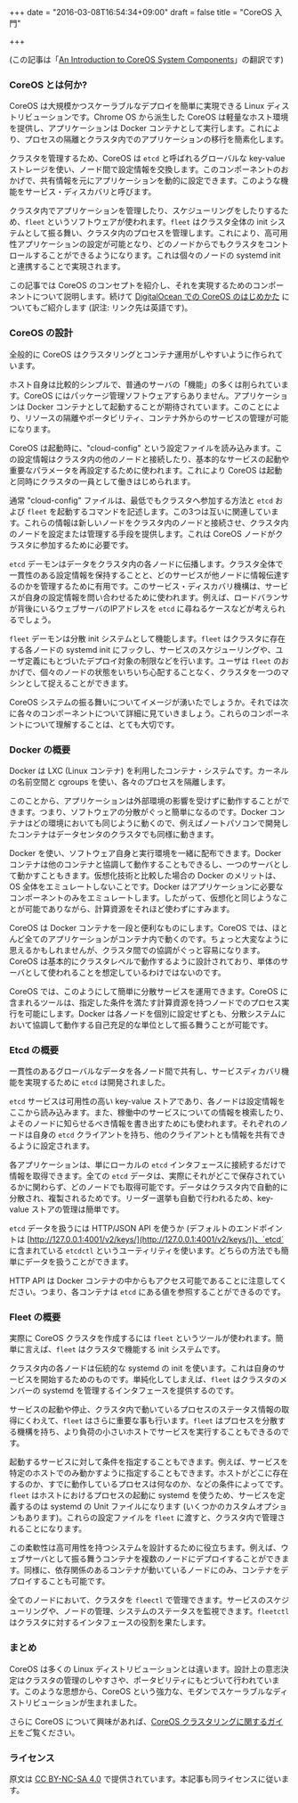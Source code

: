 +++
date = "2016-03-08T16:54:34+09:00"
draft = false
title = "CoreOS 入門"

+++

(この記事は「[An Introduction to CoreOS System Components](https://www.digitalocean.com/community/tutorials/an-introduction-to-coreos-system-components)」の翻訳です)

### CoreOS とは何か?

CoreOS は大規模かつスケーラブルなデプロイを簡単に実現できる Linux ディストリビューションです。Chrome OS から派生した CoreOS は軽量なホスト環境を提供し、アプリケーションは Docker コンテナとして実行します。これにより、プロセスの隔離とクラスタ内でのアプリケーションの移行を簡素化します。

クラスタを管理するため、CoreOS は `etcd` と呼ばれるグローバルな key-value ストレージを使い、ノード間で設定情報を交換します。このコンポーネントのおかげで、共有情報を元にアプリケーションを動的に設定できます。このような機能をサービス・ディスカバリと呼びます。

クラスタ内でアプリケーションを管理したり、スケジューリングをしたりするため、`fleet` というソフトウェアが使われます。`fleet` はクラスタ全体の init システムとして振る舞い、クラスタ内のプロセスを管理します。これにより、高可用性アプリケーションの設定が可能となり、どのノードからでもクラスタをコントロールすることができるようになります。これは個々のノードの systemd init と連携することで実現されます。

この記事では CoreOS のコンセプトを紹介し、それを実現するためのコンポーネントについて説明します。続けて [DigitalOcean での CoreOS のはじめかた](https://www.digitalocean.com/community/tutorials/how-to-set-up-a-coreos-cluster-on-digitalocean) についてもご紹介します (訳注: リンク先は英語です)。

### CoreOS の設計

全般的に CoreOS はクラスタリングとコンテナ運用がしやすいように作られています。

ホスト自身は比較的シンプルで、普通のサーバの「機能」の多くは削られています。CoreOS にはパッケージ管理ソフトウェアすらありません。アプリケーションは Docker コンテナとして起動することが期待されています。このことにより、リソースの隔離やポータビリティ、コンテナ外からのサービスの管理が可能になります。

CoreOS は起動時に、"cloud-config" という設定ファイルを読み込みます。この設定情報はクラスタ内の他のノードと接続したり、基本的なサービスの起動や重要なパラメータを再設定するために使われます。これにより CoreOS は起動と同時にクラスタの一員として働きはじめられます。

通常 "cloud-config" ファイルは、最低でもクラスタへ参加する方法と `etcd` および `fleet` を起動するコマンドを記述します。この3つは互いに関連しています。これらの情報は新しいノードをクラスタ内のノードと接続させ、クラスタ内のノードを設定または管理する手段を提供します。これは CoreOS  ノードがクラスタに参加するために必要です。

`etcd` デーモンはデータをクラスタ内の各ノードに伝播します。クラスタ全体で一貫性のある設定情報を保持することと、どのサービスが他ノードに情報伝達するのかを管理するために有用です。このサービス・ディスカバリ機構は、サービスが自身の設定情報を問い合わせるために使われます。例えば、ロードバランサが背後にいるウェブサーバのIPアドレスを `etcd` に尋ねるケースなどが考えられるでしょう。

`fleet` デーモンは分散 init システムとして機能します。`fleet` はクラスタに存在する各ノードの systemd init にフックし、サービスのスケジューリングや、ユーザ定義にもとづいたデプロイ対象の制限などを行います。ユーザは `fleet` のおかげで、個々のノードの状態をいちいち心配することなく、クラスタを一つのマシンとして捉えることができます。

CoreOS システムの振る舞いについてイメージが湧いたでしょうか。それでは次に各々のコンポーネントについて詳細に見ていきましょう。これらのコンポーネントについて理解することは、とても大切です。

### Docker の概要

Docker は LXC (Linux コンテナ) を利用したコンテナ・システムです。カーネルの名前空間と cgroups を使い、各々のプロセスを隔離します。

このことから、アプリケーションは外部環境の影響を受けずに動作することができます。つまり、ソフトウェアの分散がぐっと簡単になるのです。Docker コンテナはどの環境においても同じように動くので、例えばノートパソコンで開発したコンテナはデータセンタのクラスタでも同様に動きます。

Docker を使い、ソフトウェア自身と実行環境を一緒に配布できます。Docker コンテナは他のコンテナと協調して動作することもできるし、一つのサーバとして動かすこともきます。仮想化技術と比較した場合の Docker のメリットは、OS 全体をエミュレートしないことです。Docker はアプリケーションに必要なコンポーネントのみをエミュレートします。したがって、仮想化と同じようなことが可能でありながら、計算資源をそれほど使わずにすみます。

CoreOS は Docker コンテナを一段と便利なものにします。CoreOS では、ほとんど全てのアプリケーションがコンテナ内で動くのです。ちょっと大変なように思えるかもしれませんが、クラスタ間での協調がぐっと容易になります。CoreOS は基本的にクラスタレベルで動作するように設計されており、単体のサーバとして使われることを想定しているわけではないのです。

CoreOS では、このようにして簡単に分散サービスを運用できます。CoreOS に含まれるツールは、指定した条件を満たす計算資源を持つノードでのプロセス実行を可能にします。Docker は各ノードを個別に設定せずとも、分散システムにおいて協調して動作する自己充足的な単位として振る舞うことが可能です。

### Etcd の概要

一貫性のあるグローバルなデータを各ノード間で共有し、サービスディカバリ機能を実現するために `etcd` は開発されました。

`etcd` サービスは可用性の高い key-value ストアであり、各ノードは設定情報をここから読み込みます。また、稼働中のサービスについての情報を検索したり、よそのノードに知らせるべき情報を書き出すためにも使われます。それぞれのノードは自身の `etcd` クライアントを持ち、他のクライアントとも情報を共有できるように設定されます。

各アプリケーションは、単にローカルの `etcd` インタフェースに接続するだけで情報を取得できます。全ての `etcd` データは、実際にそれがどこで保存されているかに関わらず、どのノードでも取得可能です。データはクラスタ内で自動的に分散され、複製されるためです。リーダー選挙も自動で行われるため、key-value ストアの管理は簡単です。

`etcd` データを扱うには HTTP/JSON API を使うか (デフォルトのエンドポイントは [http://127.0.0.1:4001/v2/keys/](http://127.0.0.1:4001/v2/keys/))、`etcd` に含まれている `etcdctl` というユーティリティを使います。どちらの方法でも簡単にデータを扱うことができます。

HTTP API は Docker コンテナの中からもアクセス可能であることに注意してください。つまり、各コンテナは `etcd` にある値を参照することができるのです。

### Fleet の概要

実際に CoreOS クラスタを作成するには `fleet` というツールが使われます。簡単に言えば、`fleet` はクラスタで機能する init システムです。

クラスタ内の各ノードは伝統的な systemd の init を使います。これは自身のサービスを開始するためのものです。単純化してしまえば、`fleet` はクラスタのメンバーの systemd を管理するインタフェースを提供するのです。

サービスの起動や停止、クラスタ内で動いているプロセスのステータス情報の取得にくわえて、`fleet` はさらに重要な事も行います。`fleet` はプロセスを分散する機構を持ち、より負荷の小さいホストでサービスを実行することもできるのです。

起動するサービスに対して条件を指定することもできます。例えば、サービスを特定のホストでのみ動かすように指定することもできます。ホストがどこに存在するのか、すでに動作しているプロセスは何なのか、などの条件によってです。`fleet` はホストにおけるプロセスの起動に systemd を使うため、サービスを定義するのは systemd の Unit ファイルになります (いくつかのカスタムオプションもあります)。これらの設定ファイルを `fleet` に渡すと、クラスタ内で管理されることになります。

この柔軟性は高可用性を持つシステムを設計するために役立ちます。例えば、ウェブサーバとして振る舞うコンテナを複数のノードにデプロイすることができます。同様に、依存関係のあるコンテナが動いているノードにのみ、コンテナをデプロイすることも可能です。

全てのノードにおいて、クラスタを `fleectl` で管理できます。サービスのスケジューリングや、ノードの管理、システムのステータスを監視できます。`fleetctl` はクラスタに対するインタフェースの役割を果たします。

### まとめ

CoreOS は多くの Linux ディストリビューションとは違います。設計上の意志決定はクラスタの管理のしやすさや、ポータビリティにもとづいて行われています。このような思想から、CoreOS という強力な、モダンでスケーラブルなディストリビューションが生まれました。

さらに CoreOS について興味があれば、[CoreOS クラスタリングに関するガイド](https://www.digitalocean.com/community/tutorials/how-to-set-up-a-coreos-cluster-on-digitalocean)をご覧ください。

### ライセンス

原文は [CC BY-NC-SA 4.0](http://creativecommons.org/licenses/by-nc-sa/4.0/) で提供されています。本記事も同ライセンスに従います。
